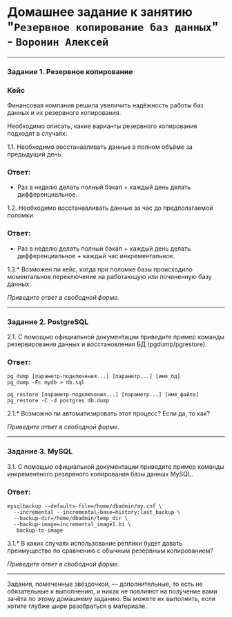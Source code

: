 # Домашнее задание к занятию "`Резервное копирование баз данных`" - `Воронин Алексей`


---

### Задание 1. Резервное копирование

### Кейс
Финансовая компания решила увеличить надёжность работы баз данных и их резервного копирования. 

Необходимо описать, какие варианты резервного копирования подходят в случаях: 

1.1. Необходимо восстанавливать данные в полном объёме за предыдущий день.

### Ответ:
- Раз в неделю делать полный бэкап + каждый день делать дифференциальное.


1.2. Необходимо восстанавливать данные за час до предполагаемой поломки.

### Ответ:
- Раз в неделю делать полный бэкап + каждый день делать дифференциальное + каждый час инкрементальное.

1.3.* Возможен ли кейс, когда при поломке базы происходило моментальное переключение на работающую или починенную базу данных.

*Приведите ответ в свободной форме.*

---

### Задание 2. PostgreSQL

2.1. С помощью официальной документации приведите пример команды резервирования данных и восстановления БД (pgdump/pgrestore).

### Ответ:

```
pg_dump [параметр-подключения...] [параметр...] [имя_бд]
pg_dump -Fc mydb > db.sql

pg_restore [параметр-подключения...] [параметр...] [имя_файла]
pg_restore -C -d postgres db.dump
```

2.1.* Возможно ли автоматизировать этот процесс? Если да, то как?

*Приведите ответ в свободной форме.*

---

### Задание 3. MySQL

3.1. С помощью официальной документации приведите пример команды инкрементного резервного копирования базы данных MySQL. 

### Ответ:
```
mysqlbackup --defaults-file=/home/dbadmin/my.cnf \
  --incremental --incremental-base=history:last_backup \
  --backup-dir=/home/dbadmin/temp_dir \
  --backup-image=incremental_image1.bi \
   backup-to-image
```


3.1.* В каких случаях использование реплики будет давать преимущество по сравнению с обычным резервным копированием?

*Приведите ответ в свободной форме.*

---

Задания, помеченные звёздочкой, — дополнительные, то есть не обязательные к выполнению, и никак не повлияют на получение вами зачёта по этому домашнему заданию. Вы можете их выполнить, если хотите глубже шире разобраться в материале.
